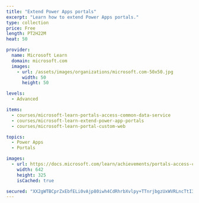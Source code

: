 ```yaml
---
title: "Extend Power Apps portals"
excerpt: "Learn how to extend Power Apps portals."
type: collection
price: Free
length: PT2H22M
heat: 50

provider:
  name: Microsoft Learn
  domain: microsoft.com
  images:
    - url: /assets/images/organizations/microsoft.com-50x50.jpg
      width: 50
      height: 50

levels:
  - Advanced

items:
  - courses/microsoft-learn-portals-access-common-data-service
  - courses/microsoft-learn-extend-power-app-portals
  - courses/microsoft-learn-portal-custom-web

topics:
  - Power Apps
  - Portals

images:
  - url: https://docs.microsoft.com/learn/achievements/portals-access-common-data-service-social.png
    width: 642
    height: 325
    isCached: true

secured: "XX2gWTBCprZxEbfELi0vAjp80iwh4CdRhrbXvlpy+TTnrjbgzUxWVRLncTtI3yyAT3MaiHhfXee2vCjE/7pMI5rb6CVaB0vDgTUXWY7Cp9phsLg2qRJDjAFJ2cUVUPZQdet3NPD7SeF97hFTFWTpjhP10h3YFrxJkOV4knhM8PC3rOC1MG2Obi7elZIsRndAYnEWfR3gUATzv3yrDLXKwrWheH20IuXc9QbF2+C0ne9mCSj83PWELuTPgWDfIUU5temG0knBMYu1DLazwCmEEypI5PDcsajKjtqCqtYO55eyrMuEEC0F0b/yuP4StbCM3snRXV6CrcsH8LW2izI/LAqXL5OZGbBSd5U+w3RGtAA=;88Y4gepVPfTyss0IncUu9g=="
---
```


